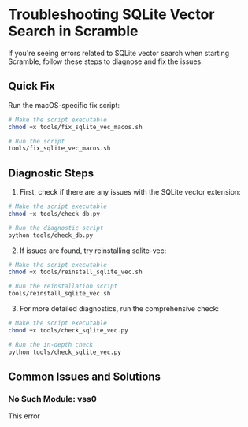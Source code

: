 # Troubleshooting SQLite Vector Search in Scramble

If you're seeing errors related to SQLite vector search when starting Scramble, follow these steps to diagnose and fix the issues.

## Quick Fix

Run the macOS-specific fix script:

```bash
# Make the script executable
chmod +x tools/fix_sqlite_vec_macos.sh

# Run the script
tools/fix_sqlite_vec_macos.sh
```

## Diagnostic Steps

1. First, check if there are any issues with the SQLite vector extension:

```bash
# Make the script executable
chmod +x tools/check_db.py

# Run the diagnostic script
python tools/check_db.py
```

2. If issues are found, try reinstalling sqlite-vec:

```bash
# Make the script executable
chmod +x tools/reinstall_sqlite_vec.sh

# Run the reinstallation script
tools/reinstall_sqlite_vec.sh
```

3. For more detailed diagnostics, run the comprehensive check:

```bash
# Make the script executable
chmod +x tools/check_sqlite_vec.py

# Run the in-depth check
python tools/check_sqlite_vec.py
```

## Common Issues and Solutions

### No Such Module: vss0

This error